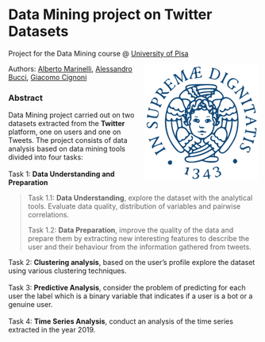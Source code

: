 # Data Mining project on Twitter Datasets

Project for the Data Mining course @ [University of Pisa](https://www.unipi.it/index.php/english)

<img src="unipi_logo.png" align="right" alt="Unipi logo">

Authors: [Alberto Marinelli](https://github.com/AlbertoMarinelli), [Alessandro Bucci](https://github.com/Ginko2355), [Giacomo Cignoni](https://github.com/giacomo-cgn)


### Abstract
Data Mining project carried out on two datasets extracted from the <b>Twitter</b> platform, one on users and one on Tweets. The project consists of data analysis based on data mining tools divided into four tasks:
<br /><br />
Task 1: <b>Data Understanding and Preparation</b>
> Task 1.1: <b>Data Understanding</b>, explore the dataset with the analytical tools. Evaluate data quality, distribution of variables and pairwise correlations.
> 
> Task 1.2: <b>Data Preparation</b>, improve the quality of the data and prepare them by extracting new interesting features to describe the user and their behaviour from the information gathered from tweets.

Task 2: <b>Clustering analysis</b>, based on the user’s profile explore the dataset using various clustering techniques.
<br /><br />
Task 3: <b>Predictive Analysis</b>, consider the problem of predicting for each user the label which is a binary variable that indicates if a user is a bot or a genuine user.
<br /><br />
Task 4: <b>Time Series Analysis</b>, conduct an analysis of the time series extracted in the year 2019.

